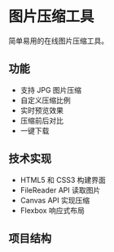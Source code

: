 # 图片压缩工具

简单易用的在线图片压缩工具。

## 功能
- 支持 JPG 图片压缩
- 自定义压缩比例
- 实时预览效果
- 压缩前后对比
- 一键下载

## 技术实现
- HTML5 和 CSS3 构建界面
- FileReader API 读取图片
- Canvas API 实现压缩
- Flexbox 响应式布局

## 项目结构 
